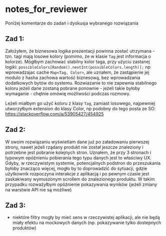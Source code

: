 # notes_for_reviewer

Poniżej komentarze do zadań i dyskusja wybranego rozwiązania

## Zad 1:

Założyłem, że biznesowa logika prezentacji powinna zostać utrzymana - tzn. tagi mają losowe kolory (pomimo, że w klasie `Tag` jest informacja o kolorze).
Mógłbym zachować stabilny kolor taga, przy użyciu zastanej logiki: `possibleColors[Random().nextInt(possibleColors.length)];` np wprowadzajac cache `Map<Tag, Color>`, ale uznałem, że zastąpienie jej modulo z hasha zachowa wartość biznesową, bez wprowadzania dodatkowych bytów do systemu. Rozwiazanie to nie zapewnia stabilnego koloru jeżeli dane zostaną pobrane ponownie  - jeżeli takie byłoby wymaganie - chętnie omówię możliwości podczas rozmowy.

Leżeli miałbym go użyć koloru z klasy `Tag`, zamiast losowego, najpewniej utworzyłbym extension do klasy Color, np podobny do tego posta ze SO:
https://stackoverflow.com/a/53905427/454925


## Zad 2:

W swoim rozwiązaniu wyświetlam dane już po załadowaniu pierwszej strony, nawet jeżeli rządany produkt nie został jeszcze znaleziony i potrzebne jest pobranie kolejnych stron. Uznałem, że przy 3 stronach i typowym opóźnieniu pobierania tego typu danych jest to właściwy UX. Gdyby, w rzeczywistym systemie, potencjalnych podstron do przeszukania byłoby znacząco więcej, mogło by to doprowadzić do sytuacji, gdzie użytkownik rozpoczyna interakcje z aplikacją i po pewnym czasie jest zaskakiwany wymuszonym scrollem do znalezionego produktu. W takim przypadku rozważyłbym opóźnienie pokazywania wyników (jeżeli zmiany na warstwie API nie są możliwe)

## Zad 3:

- niektóre filtry mogły by mieć sens w rzeczywistej aplikacji, ale nie będą miały efektu na mockowych danych (np. pokazywanie tylko dostepnych produktów)